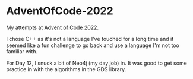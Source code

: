 # AdventOfCode-2022

My attempts at [Advent of Code 2022](https://adventofcode.com/). 


I chose C++ as it's not a language I've touched for a long time and it seemed like a fun challenge to go back and use a language I'm not too familiar with. 

For Day 12, I snuck a bit of Neo4j (my day job) in. It was good to get some practice in with the algorithms in the GDS library. 
